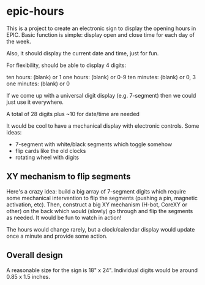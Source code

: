 # epic-hours

This is a project to create an electronic sign to display the opening
hours in EPIC.  Basic function is simple:  display open and close time
for each day of the week.

Also, it should display the current date and time, just for fun.

For flexibility, should be able to display 4 digits:

ten hours:   (blank) or 1
one hours:   (blank) or 0-9
ten minutes: (blank) or 0, 3
one minutes: (blank) or 0

If we come up with a universal digit display (e.g. 7-segment) then
we could just use it everywhere.

A total of 28 digits plus ~10 for date/time are needed

It would be cool to have a mechanical display with electronic
controls.  Some ideas:

* 7-segment with white/black segments which toggle somehow
* flip cards like the old clocks
* rotating wheel with digits

## XY mechanism to flip segments

Here's a crazy idea:  build a big array of 7-segment digits which
require some mechanical intervention to flip the segments (pushing a
pin, magnetic activation, etc).  Then, construct a big XY mechanism
(H-bot, CoreXY or other) on the back which would (slowly) go through
and flip the segments as needed.  It would be fun to watch in action!

The hours would change rarely, but a clock/calendar display would
update once a minute and provide some action.

## Overall design

A reasonable size for the sign is 18" x 24".  Individual digits would
be around 0.85 x 1.5 inches.
